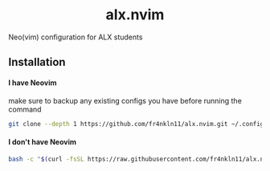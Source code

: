 <h1 align="center">alx.nvim</h1>
Neo(vim) configuration for ALX students

## Installation
#### I have Neovim
make sure to backup any existing configs you have before running the command
```bash
git clone --depth 1 https://github.com/fr4nkln11/alx.nvim.git ~/.config/nvim && nvim
```

#### I don't have Neovim
```bash
bash -c "$(curl -fsSL https://raw.githubusercontent.com/fr4nkln11/alx.nvim/main/bootstrap.sh)" && source ~/.bashrc
```
